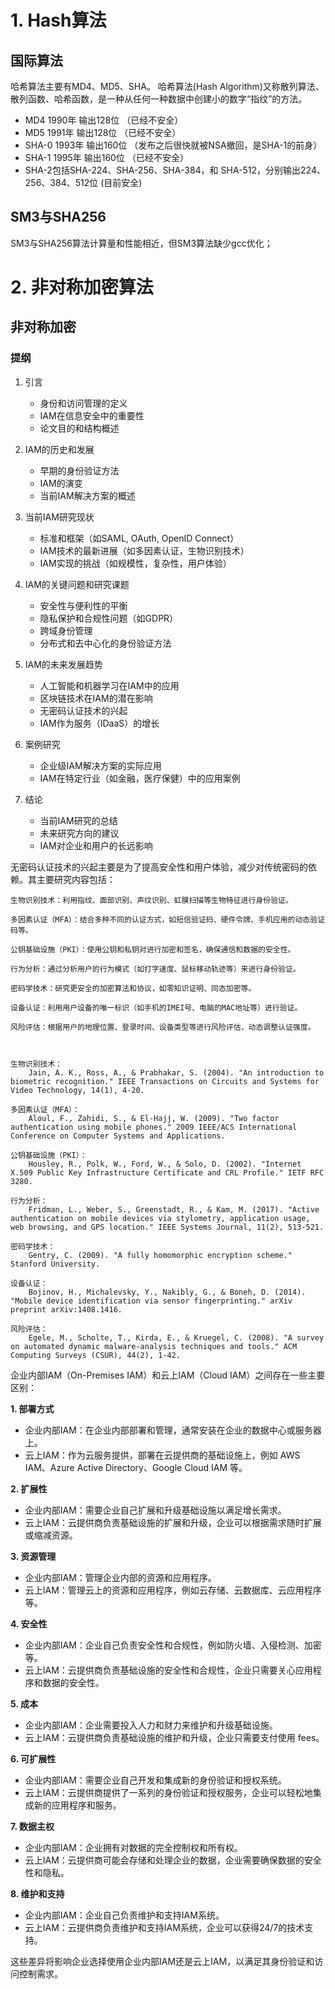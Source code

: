 





# 1. Hash算法

## 国际算法

哈希算法主要有MD4、MD5、SHA。
哈希算法(Hash Algorithm)又称散列算法、散列函数、哈希函数，是一种从任何一种数据中创建小的数字“指纹”的方法。

* MD4 1990年 输出128位 （已经不安全）
* MD5 1991年 输出128位 （已经不安全）
* SHA-0 1993年 输出160位 （发布之后很快就被NSA撤回，是SHA-1的前身）
* SHA-1 1995年 输出160位 （已经不安全）
* SHA-2包括SHA-224、SHA-256、SHA-384，和 SHA-512，分别输出224、256、384、512位 (目前安全)


## SM3与SHA256

SM3与SHA256算法计算量和性能相近，但SM3算法缺少gcc优化；

# 2. 非对称加密算法

## 非对称加密









### 提纲

1. 引言
    - 身份和访问管理的定义
    - IAM在信息安全中的重要性
    - 论文目的和结构概述

2. IAM的历史和发展
    - 早期的身份验证方法
    - IAM的演变
    - 当前IAM解决方案的概述

3. 当前IAM研究现状
    - 标准和框架（如SAML, OAuth, OpenID Connect）
    - IAM技术的最新进展（如多因素认证，生物识别技术）
    - IAM实现的挑战（如规模性，复杂性，用户体验）

4. IAM的关键问题和研究课题
    - 安全性与便利性的平衡
    - 隐私保护和合规性问题（如GDPR）
    - 跨域身份管理
    - 分布式和去中心化的身份验证方法

5. IAM的未来发展趋势
    - 人工智能和机器学习在IAM中的应用
    - 区块链技术在IAM的潜在影响
    - 无密码认证技术的兴起
    - IAM作为服务（IDaaS）的增长

6. 案例研究
    - 企业级IAM解决方案的实际应用
    - IAM在特定行业（如金融，医疗保健）中的应用案例

7. 结论
    - 当前IAM研究的总结
    - 未来研究方向的建议
    - IAM对企业和用户的长远影响



无密码认证技术的兴起主要是为了提高安全性和用户体验，减少对传统密码的依赖。其主要研究内容包括：

    生物识别技术：利用指纹、面部识别、声纹识别、虹膜扫描等生物特征进行身份验证。

    多因素认证（MFA）：结合多种不同的认证方式，如短信验证码、硬件令牌、手机应用的动态验证码等。

    公钥基础设施（PKI）：使用公钥和私钥对进行加密和签名，确保通信和数据的安全性。

    行为分析：通过分析用户的行为模式（如打字速度、鼠标移动轨迹等）来进行身份验证。

    密码学技术：研究更安全的加密算法和协议，如零知识证明、同态加密等。

    设备认证：利用用户设备的唯一标识（如手机的IMEI号、电脑的MAC地址等）进行验证。

    风险评估：根据用户的地理位置、登录时间、设备类型等进行风险评估，动态调整认证强度。



    生物识别技术：
        Jain, A. K., Ross, A., & Prabhakar, S. (2004). "An introduction to biometric recognition." IEEE Transactions on Circuits and Systems for Video Technology, 14(1), 4-20.

    多因素认证（MFA）：
        Aloul, F., Zahidi, S., & El-Hajj, W. (2009). "Two factor authentication using mobile phones." 2009 IEEE/ACS International Conference on Computer Systems and Applications.

    公钥基础设施（PKI）：
        Housley, R., Polk, W., Ford, W., & Solo, D. (2002). "Internet X.509 Public Key Infrastructure Certificate and CRL Profile." IETF RFC 3280.

    行为分析：
        Fridman, L., Weber, S., Greenstadt, R., & Kam, M. (2017). "Active authentication on mobile devices via stylometry, application usage, web browsing, and GPS location." IEEE Systems Journal, 11(2), 513-521.

    密码学技术：
        Gentry, C. (2009). "A fully homomorphic encryption scheme." Stanford University.

    设备认证：
        Bojinov, H., Michalevsky, Y., Nakibly, G., & Boneh, D. (2014). "Mobile device identification via sensor fingerprinting." arXiv preprint arXiv:1408.1416.

    风险评估：
        Egele, M., Scholte, T., Kirda, E., & Kruegel, C. (2008). "A survey on automated dynamic malware-analysis techniques and tools." ACM Computing Surveys (CSUR), 44(2), 1-42.



企业内部IAM（On-Premises IAM）和云上IAM（Cloud IAM）之间存在一些主要区别：

**1. 部署方式**

* 企业内部IAM：在企业内部部署和管理，通常安装在企业的数据中心或服务器上。
* 云上IAM：作为云服务提供，部署在云提供商的基础设施上，例如 AWS IAM、Azure Active Directory、Google Cloud IAM 等。

**2. 扩展性**

* 企业内部IAM：需要企业自己扩展和升级基础设施以满足增长需求。
* 云上IAM：云提供商负责基础设施的扩展和升级，企业可以根据需求随时扩展或缩减资源。

**3. 资源管理**

* 企业内部IAM：管理企业内部的资源和应用程序。
* 云上IAM：管理云上的资源和应用程序，例如云存储、云数据库、云应用程序等。

**4. 安全性**

* 企业内部IAM：企业自己负责安全性和合规性，例如防火墙、入侵检测、加密等。
* 云上IAM：云提供商负责基础设施的安全性和合规性，企业只需要关心应用程序和数据的安全性。

**5. 成本**

* 企业内部IAM：企业需要投入人力和财力来维护和升级基础设施。
* 云上IAM：云提供商负责基础设施的维护和升级，企业只需要支付使用 fees。

**6. 可扩展性**

* 企业内部IAM：需要企业自己开发和集成新的身份验证和授权系统。
* 云上IAM：云提供商提供了一系列的身份验证和授权服务，企业可以轻松地集成新的应用程序和服务。

**7. 数据主权**

* 企业内部IAM：企业拥有对数据的完全控制权和所有权。
* 云上IAM：云提供商可能会存储和处理企业的数据，企业需要确保数据的安全性和隐私。

**8. 维护和支持**

* 企业内部IAM：企业自己负责维护和支持IAM系统。
* 云上IAM：云提供商负责维护和支持IAM系统，企业可以获得24/7的技术支持。

这些差异将影响企业选择使用企业内部IAM还是云上IAM，以满足其身份验证和访问控制需求。